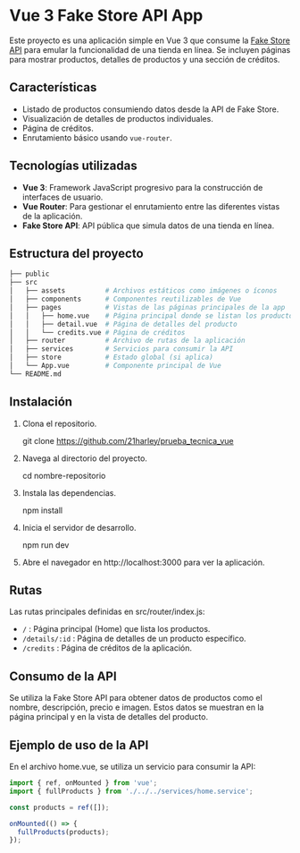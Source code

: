 # Vue 3 Fake Store API App

Este proyecto es una aplicación simple en Vue 3 que consume la [Fake Store API](https://fakestoreapi.com/docs) para emular la funcionalidad de una tienda en línea. Se incluyen páginas para mostrar productos, detalles de productos y una sección de créditos.

## Características

- Listado de productos consumiendo datos desde la API de Fake Store.
- Visualización de detalles de productos individuales.
- Página de créditos.
- Enrutamiento básico usando `vue-router`.

## Tecnologías utilizadas

- **Vue 3**: Framework JavaScript progresivo para la construcción de interfaces de usuario.
- **Vue Router**: Para gestionar el enrutamiento entre las diferentes vistas de la aplicación.
- **Fake Store API**: API pública que simula datos de una tienda en línea.

## Estructura del proyecto

```bash
├── public
├── src
│   ├── assets          # Archivos estáticos como imágenes o íconos
│   ├── components      # Componentes reutilizables de Vue
│   ├── pages           # Vistas de las páginas principales de la app
│   │   ├── home.vue    # Página principal donde se listan los productos
│   │   ├── detail.vue  # Página de detalles del producto
│   │   └── credits.vue # Página de créditos
│   ├── router          # Archivo de rutas de la aplicación
│   ├── services        # Servicios para consumir la API
│   ├── store           # Estado global (si aplica)
│   └── App.vue         # Componente principal de Vue
└── README.md
```

## Instalación

1. Clona el repositorio.

   git clone https://github.com/21harley/prueba_tecnica_vue

2. Navega al directorio del proyecto.

   cd nombre-repositorio

3. Instala las dependencias.

   npm install

4. Inicia el servidor de desarrollo.

   npm run dev

5. Abre el navegador en http://localhost:3000 para ver la aplicación.

## Rutas

Las rutas principales definidas en src/router/index.js:

- `/` : Página principal (Home) que lista los productos.
- `/details/:id` : Página de detalles de un producto específico.
- `/credits` : Página de créditos de la aplicación.

## Consumo de la API

Se utiliza la Fake Store API para obtener datos de productos como el nombre, descripción, precio e imagen. Estos datos se muestran en la página principal y en la vista de detalles del producto.

## Ejemplo de uso de la API

En el archivo home.vue, se utiliza un servicio para consumir la API:

```javascript
import { ref, onMounted } from 'vue';
import { fullProducts } from './../../services/home.service';

const products = ref([]);

onMounted(() => {
  fullProducts(products);
});


